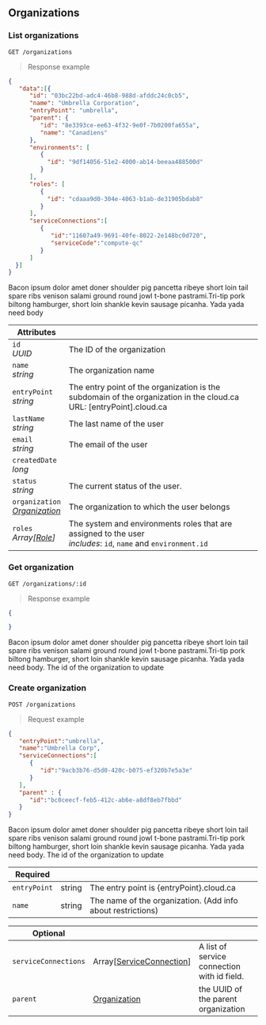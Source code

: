 ## Organizations
<!-------------------- LIST ORGANIZATIONS -------------------->
### List organizations

`GET /organizations`

> Response example

```json
{
   "data":[{
      "id": "03bc22bd-adc4-46b8-988d-afddc24c0cb5",
      "name": "Umbrella Corporation",
      "entryPoint": "umbrella",
      "parent": {
         "id": "8e3393ce-ee63-4f32-9e0f-7b0200fa655a",
         "name": "Canadiens"
      },
      "environments": [
         {
           "id": "9df14056-51e2-4000-ab14-beeaa488500d"
         }
      ],
      "roles": [
         {
           "id": "cdaaa9d0-304e-4063-b1ab-de31905bdab8"
         }
      ],
      "serviceConnections":[
         {
            "id":"11607a49-9691-40fe-8022-2e148bc0d720",
            "serviceCode":"compute-qc"
         }
      ]
  }]
}
```
Bacon ipsum dolor amet doner shoulder pig pancetta ribeye short loin tail spare ribs venison salami ground round jowl t-bone pastrami.Tri-tip pork biltong hamburger, short loin shankle kevin sausage picanha. Yada yada need body

Attributes | &nbsp;
---- | -----------
`id`<br/>*UUID* | The ID of the organization
`name`<br/>*string* | The organization name
`entryPoint`<br/>*string* | The entry point of the organization is the subdomain of the organization in the cloud.ca URL: [entryPoint].cloud.ca
`lastName`<br/>*string* | The last name of the user
`email`<br/>*string* | The email of the user
`createdDate`<br/>*long* |
`status`<br/>*string* | The current status of the user.
`organization`<br/>*[Organization](#organization)* | The organization to which the user belongs
`roles`<br/>*Array[[Role](#roles)]* | The system and environments roles that are assigned to the user<br/>*includes*: `id`, `name` and `environment.id`



<!-------------------- FIND ORGANIZATION -------------------->

### Get organization

`GET /organizations/:id`

> Response example

```json
{

}
```
Bacon ipsum dolor amet doner shoulder pig pancetta ribeye short loin tail spare ribs venison salami ground round jowl t-bone pastrami.Tri-tip pork biltong hamburger, short loin shankle kevin sausage picanha. Yada yada need body. The id of the organization to update


<!-------------------- CREATE ORGANIZATION -------------------->

### Create organization

`POST /organizations`

> Request example

```json
{
   "entryPoint":"umbrella",
   "name":"Umbrella Corp",
   "serviceConnections":[
      {
         "id":"9acb3b76-d5d0-420c-b075-ef320b7e5a3e"
      }
   ],
   "parent" : {
      "id":"bc0ceecf-feb5-412c-ab6e-a8df8eb7fbbd"
   }
}
```

Bacon ipsum dolor amet doner shoulder pig pancetta ribeye short loin tail spare ribs venison salami ground round jowl t-bone pastrami.Tri-tip pork biltong hamburger, short loin shankle kevin sausage picanha. Yada yada need body. The id of the organization to update

Required | &nbsp; | &nbsp;
---- | ---- | -----------
`entryPoint` | string | The entry point is {entryPoint}.cloud.ca
`name` | string | The name of the organization. (Add info about restrictions)

Optional | &nbsp; | &nbsp;
---- | ---- | -----------
`serviceConnections` | Array[[ServiceConnection](#service-connection)] | A list of service connection with id field.
`parent` | [Organization](#organization) | the UUID of the parent organization
